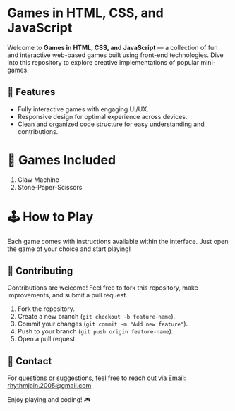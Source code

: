
# Games in HTML, CSS, and JavaScript

Welcome to **Games in HTML, CSS, and JavaScript** — a collection of fun and interactive web-based games built using front-end technologies. Dive into this repository to explore creative implementations of popular mini-games.
## 🚀 Features

- Fully interactive games with engaging UI/UX.
- Responsive design for optimal experience across devices.
- Clean and organized code structure for easy understanding and contributions.

# 🎯 Games Included

1. Claw Machine
2. Stone-Paper-Scissors

# 🕹️ How to Play

Each game comes with instructions available within the interface. Just open the game of your choice and start playing!

## 🤝 Contributing

Contributions are welcome! Feel free to fork this repository, make improvements, and submit a pull request.

1. Fork the repository.
2. Create a new branch (`git checkout -b feature-name`).
3. Commit your changes (`git commit -m "Add new feature"`).
4. Push to your branch (`git push origin feature-name`).
5. Open a pull request.

## 📧 Contact
For questions or suggestions, feel free to reach out via Email: [rhythmjain.2005@gmail.com](mailto:rhythmjain.2005@gmail.com)

Enjoy playing and coding! 🎮
